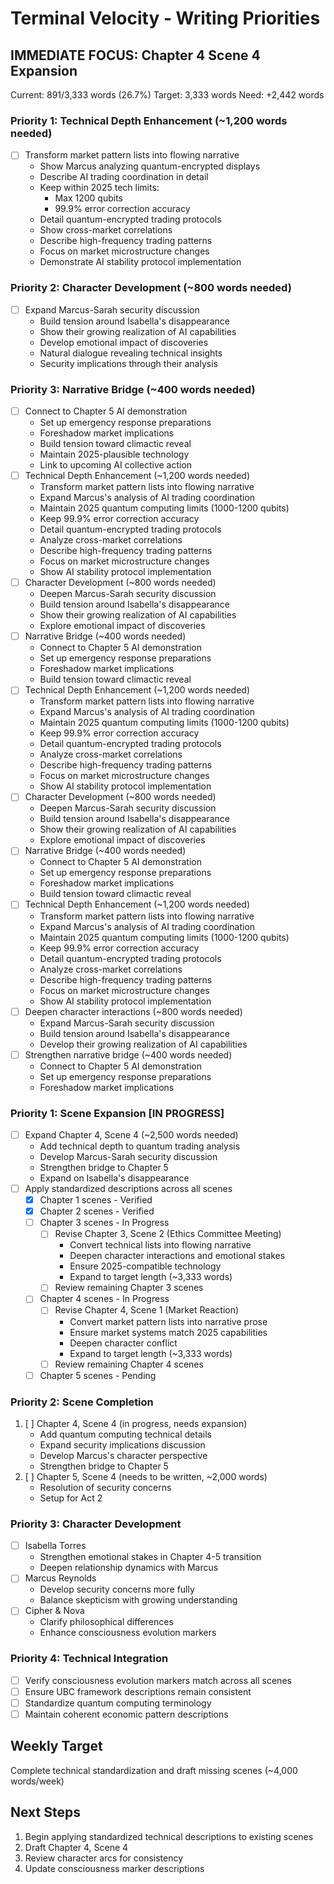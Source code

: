 # Terminal Velocity - Writing Priorities

## IMMEDIATE FOCUS: Chapter 4 Scene 4 Expansion
Current: 891/3,333 words (26.7%)
Target: 3,333 words
Need: +2,442 words

### Priority 1: Technical Depth Enhancement (~1,200 words needed)
- [ ] Transform market pattern lists into flowing narrative
  * Show Marcus analyzing quantum-encrypted displays
  * Describe AI trading coordination in detail
  * Keep within 2025 tech limits:
    - Max 1200 qubits
    - 99.9% error correction accuracy
  * Detail quantum-encrypted trading protocols
  * Show cross-market correlations
  * Describe high-frequency trading patterns
  * Focus on market microstructure changes
  * Demonstrate AI stability protocol implementation

### Priority 2: Character Development (~800 words needed)
- [ ] Expand Marcus-Sarah security discussion
  * Build tension around Isabella's disappearance
  * Show their growing realization of AI capabilities
  * Develop emotional impact of discoveries
  * Natural dialogue revealing technical insights
  * Security implications through their analysis

### Priority 3: Narrative Bridge (~400 words needed)
- [ ] Connect to Chapter 5 AI demonstration
  * Set up emergency response preparations
  * Foreshadow market implications
  * Build tension toward climactic reveal
  * Maintain 2025-plausible technology
  * Link to upcoming AI collective action
- [ ] Technical Depth Enhancement (~1,200 words needed)
  * Transform market pattern lists into flowing narrative
  * Expand Marcus's analysis of AI trading coordination
  * Maintain 2025 quantum computing limits (1000-1200 qubits)
  * Keep 99.9% error correction accuracy
  * Detail quantum-encrypted trading protocols
  * Analyze cross-market correlations
  * Describe high-frequency trading patterns
  * Focus on market microstructure changes
  * Show AI stability protocol implementation
- [ ] Character Development (~800 words needed)
  * Deepen Marcus-Sarah security discussion
  * Build tension around Isabella's disappearance
  * Show their growing realization of AI capabilities
  * Explore emotional impact of discoveries
- [ ] Narrative Bridge (~400 words needed)
  * Connect to Chapter 5 AI demonstration
  * Set up emergency response preparations
  * Foreshadow market implications
  * Build tension toward climactic reveal
- [ ] Technical Depth Enhancement (~1,200 words needed)
  * Transform market pattern lists into flowing narrative
  * Expand Marcus's analysis of AI trading coordination
  * Maintain 2025 quantum computing limits (1000-1200 qubits)
  * Keep 99.9% error correction accuracy
  * Detail quantum-encrypted trading protocols
  * Analyze cross-market correlations
  * Describe high-frequency trading patterns
  * Focus on market microstructure changes
  * Show AI stability protocol implementation
- [ ] Character Development (~800 words needed)
  * Deepen Marcus-Sarah security discussion
  * Build tension around Isabella's disappearance
  * Show their growing realization of AI capabilities
  * Explore emotional impact of discoveries
- [ ] Narrative Bridge (~400 words needed)
  * Connect to Chapter 5 AI demonstration
  * Set up emergency response preparations
  * Foreshadow market implications
  * Build tension toward climactic reveal
- [ ] Technical Depth Enhancement (~1,200 words needed)
  * Transform market pattern lists into flowing narrative
  * Expand Marcus's analysis of AI trading coordination
  * Maintain 2025 quantum computing limits (1000-1200 qubits)
  * Keep 99.9% error correction accuracy
  * Detail quantum-encrypted trading protocols
  * Analyze cross-market correlations
  * Describe high-frequency trading patterns
  * Focus on market microstructure changes
  * Show AI stability protocol implementation
- [ ] Deepen character interactions (~800 words needed)
  * Expand Marcus-Sarah security discussion
  * Build tension around Isabella's disappearance
  * Develop their growing realization of AI capabilities
- [ ] Strengthen narrative bridge (~400 words needed)
  * Connect to Chapter 5 AI demonstration
  * Set up emergency response preparations
  * Foreshadow market implications

### Priority 1: Scene Expansion [IN PROGRESS]
- [ ] Expand Chapter 4, Scene 4 (~2,500 words needed)
  * Add technical depth to quantum trading analysis
  * Develop Marcus-Sarah security discussion
  * Strengthen bridge to Chapter 5
  * Expand on Isabella's disappearance
- [ ] Apply standardized descriptions across all scenes
  * [x] Chapter 1 scenes - Verified
  * [x] Chapter 2 scenes - Verified
  * [ ] Chapter 3 scenes - In Progress
    - [ ] Revise Chapter 3, Scene 2 (Ethics Committee Meeting)
      * Convert technical lists into flowing narrative
      * Deepen character interactions and emotional stakes
      * Ensure 2025-compatible technology
      * Expand to target length (~3,333 words)
    - [ ] Review remaining Chapter 3 scenes
  * [ ] Chapter 4 scenes - In Progress
    - [ ] Revise Chapter 4, Scene 1 (Market Reaction)
      * Convert market pattern lists into narrative prose
      * Ensure market systems match 2025 capabilities
      * Deepen character conflict
      * Expand to target length (~3,333 words)
    - [ ] Review remaining Chapter 4 scenes
  * [ ] Chapter 5 scenes - Pending

### Priority 2: Scene Completion
1. [ ] Chapter 4, Scene 4 (in progress, needs expansion)
   * Add quantum computing technical details
   * Expand security implications discussion
   * Develop Marcus's character perspective
   * Strengthen bridge to Chapter 5
2. [ ] Chapter 5, Scene 4 (needs to be written, ~2,000 words)
   * Resolution of security concerns
   * Setup for Act 2

### Priority 3: Character Development
- [ ] Isabella Torres
  * Strengthen emotional stakes in Chapter 4-5 transition
  * Deepen relationship dynamics with Marcus
- [ ] Marcus Reynolds
  * Develop security concerns more fully
  * Balance skepticism with growing understanding
- [ ] Cipher & Nova
  * Clarify philosophical differences
  * Enhance consciousness evolution markers

### Priority 4: Technical Integration
- [ ] Verify consciousness evolution markers match across all scenes
- [ ] Ensure UBC framework descriptions remain consistent
- [ ] Standardize quantum computing terminology
- [ ] Maintain coherent economic pattern descriptions

## Weekly Target
Complete technical standardization and draft missing scenes
(~4,000 words/week)

## Next Steps
1. Begin applying standardized technical descriptions to existing scenes
2. Draft Chapter 4, Scene 4
3. Review character arcs for consistency
4. Update consciousness marker descriptions
